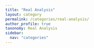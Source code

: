 ```yaml
---
title: "Real Analysis"
layout: category
permalink: /categories/real-analysis/
author_profile: true
taxonomy: Real Analysis
sidebar:
  nav: "categories"
---
```


